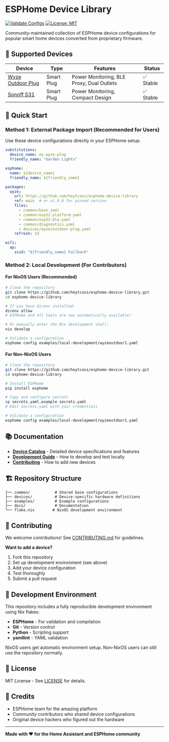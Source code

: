 # ESPHome Device Library

[![Validate Configs](https://github.com/heytcass/esphome-device-library/actions/workflows/validate.yaml/badge.svg)](https://github.com/heytcass/esphome-device-library/actions/workflows/validate.yaml)
[![License: MIT](https://img.shields.io/badge/License-MIT-yellow.svg)](https://opensource.org/licenses/MIT)

Community-maintained collection of ESPHome device configurations for popular smart home devices converted from proprietary firmware.

## 🎯 Supported Devices

| Device | Type | Features | Status |
|--------|------|----------|--------|
| [Wyze Outdoor Plug](devices/wyze/outdoor-plug.yaml) | Smart Plug | Power Monitoring, BLE Proxy, Dual Outlets | ✅ Stable |
| [Sonoff S31](devices/sonoff/s31.yaml) | Smart Plug | Power Monitoring, Compact Design | ✅ Stable |

## 🚀 Quick Start

### Method 1: External Package Import (Recommended for Users)

Use these device configurations directly in your ESPHome setup:

```yaml
substitutions:
  device_name: my-wyze-plug
  friendly_name: "Garden Lights"

esphome:
  name: ${device_name}
  friendly_name: ${friendly_name}

packages:
  wyze:
    url: https://github.com/heytcass/esphome-device-library
    ref: main  # or v1.0.0 for pinned version
    files:
      - common/base.yaml
      - common/esp32-platform.yaml
      - common/esp32-ble.yaml
      - common/diagnostics.yaml
      - devices/wyze/outdoor-plug.yaml
    refresh: 1d

wifi:
  ap:
    ssid: "${friendly_name} Fallback"
```

### Method 2: Local Development (For Contributors)

#### For NixOS Users (Recommended)

```bash
# Clone the repository
git clone https://github.com/heytcass/esphome-device-library.git
cd esphome-device-library

# If you have direnv installed:
direnv allow
# ESPHome and all tools are now automatically available!

# Or manually enter the Nix development shell:
nix develop

# Validate a configuration
esphome config examples/local-development/wyzeoutdoor1.yaml
```

#### For Non-NixOS Users

```bash
# Clone the repository
git clone https://github.com/heytcass/esphome-device-library.git
cd esphome-device-library

# Install ESPHome
pip install esphome

# Copy and configure secrets
cp secrets.yaml.example secrets.yaml
# Edit secrets.yaml with your credentials

# Validate a configuration
esphome config examples/local-development/wyzeoutdoor1.yaml
```

## 📚 Documentation

- [**Device Catalog**](docs/DEVICES.md) - Detailed device specifications and features
- [**Development Guide**](docs/DEVELOPMENT.md) - How to develop and test locally
- [**Contributing**](docs/CONTRIBUTING.md) - How to add new devices

## 🏗️ Repository Structure

```
├── common/           # Shared base configurations
├── devices/          # Device-specific hardware definitions
├── examples/         # Example configurations
├── docs/             # Documentation
└── flake.nix        # NixOS development environment
```

## 🤝 Contributing

We welcome contributions! See [CONTRIBUTING.md](docs/CONTRIBUTING.md) for guidelines.

**Want to add a device?**
1. Fork this repository
2. Set up development environment (see above)
3. Add your device configuration
4. Test thoroughly
5. Submit a pull request

## 📖 Development Environment

This repository includes a fully reproducible development environment using Nix flakes:

- **ESPHome** - For validation and compilation
- **Git** - Version control
- **Python** - Scripting support
- **yamllint** - YAML validation

NixOS users get automatic environment setup. Non-NixOS users can still use the repository normally.

## 📜 License

MIT License - See [LICENSE](LICENSE) for details.

## 🙏 Credits

- ESPHome team for the amazing platform
- Community contributors who shared device configurations
- Original device hackers who figured out the hardware

---

**Made with ❤️ for the Home Assistant and ESPHome community**
